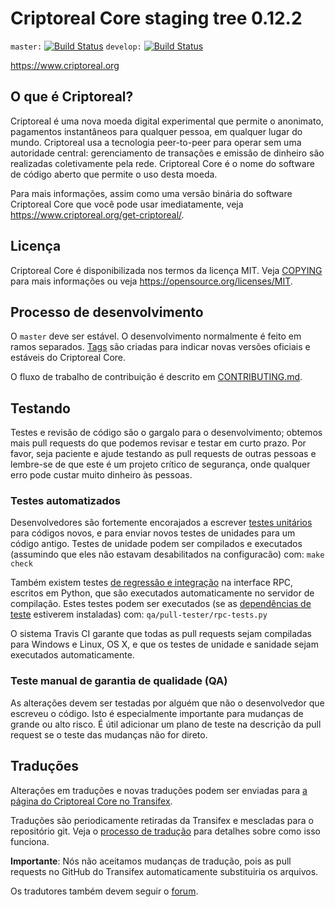 Criptoreal Core staging tree 0.12.2
===============================

`master:` [![Build Status](https://travis-ci.org/criptoreal/criptoreal.svg?branch=master)](https://travis-ci.org/criptoreal/criptoreal) `develop:` [![Build Status](https://travis-ci.org/criptoreal/criptoreal.svg?branch=develop)](https://travis-ci.org/criptoreal/criptoreal/branches)

https://www.criptoreal.org


O que é Criptoreal?
----------------

Criptoreal é uma nova moeda digital experimental que permite o anonimato, pagamentos instantâneos para qualquer pessoa, em qualquer lugar do mundo. Criptoreal usa a tecnologia peer-to-peer para operar sem uma autoridade central: gerenciamento de transações e emissão de dinheiro são realizadas coletivamente pela rede. Criptoreal Core é o nome do software de código aberto que permite o uso desta moeda.

Para mais informações, assim como uma versão binária do software Criptoreal Core que você pode usar imediatamente, veja https://www.criptoreal.org/get-criptoreal/.


Licença
-------

Criptoreal Core é disponibilizada nos termos da licença MIT. Veja [COPYING](COPYING) para mais informações ou veja https://opensource.org/licenses/MIT.

Processo de desenvolvimento
-------------------

O `master` deve ser estável. O desenvolvimento normalmente é feito em ramos separados. [Tags](https://github.com/criptoreal/criptoreal/tags) são criadas para indicar novas versões oficiais e estáveis do Criptoreal Core.

O fluxo de trabalho de contribuição é descrito em [CONTRIBUTING.md](CONTRIBUTING.md).

Testando
-------

Testes e revisão de código são o gargalo para o desenvolvimento; obtemos mais pull requests do que podemos revisar e testar em curto prazo. Por favor, seja paciente e ajude testando as pull requests de outras pessoas e lembre-se de que este é um projeto crítico de segurança, onde qualquer erro pode custar muito dinheiro às pessoas.

### Testes automatizados

Desenvolvedores são fortemente encorajados a escrever [testes unitários](/doc/unit-tests.md) para códigos novos, e para enviar novos testes de unidades para um código antigo. Testes de unidade podem ser compilados e executados (assumindo que eles não estavam desabilitados na configuracão) com: `make check`

Também existem testes [de regressão e integração](/qa) na interface RPC, escritos em Python, que são executados automaticamente no servidor de compilação. Estes testes podem ser executados (se as [dependências de teste](/qa) estiverem instaladas) com: `qa/pull-tester/rpc-tests.py`

O sistema Travis CI garante que todas as pull requests sejam compiladas para Windows e Linux, OS X, e que os testes de unidade e sanidade sejam executados automaticamente.

### Teste manual de garantia de qualidade (QA) 

As alterações devem ser testadas por alguém que não o desenvolvedor que escreveu o código. Isto é especialmente importante para mudanças de grande ou alto risco. É útil adicionar um plano de teste na descrição da pull request se o teste das mudanças não for direto.

Traduções
------------

Alterações em traduções e novas traduções podem ser enviadas para [a página do Criptoreal Core no Transifex](https://www.transifex.com/projects/p/criptoreal/).

Traduções são periodicamente retiradas da Transifex e mescladas para o repositório git. Veja o [processo de tradução](doc/translation_process.md) para detalhes sobre como isso funciona.

**Importante**: Nós não aceitamos mudanças de tradução, pois as pull requests no GitHub do Transifex automaticamente substituiria os arquivos.

Os tradutores também devem seguir o [forum](https://www.criptoreal.org/forum/topic/criptoreal-worldwide-collaboration.88/).
